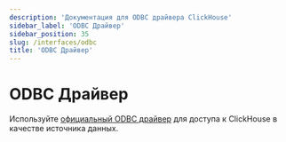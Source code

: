 ```yaml
---
description: 'Документация для ODBC драйвера ClickHouse'
sidebar_label: 'ODBC Драйвер'
sidebar_position: 35
slug: /interfaces/odbc
title: 'ODBC Драйвер'
---
```



# ODBC Драйвер

Используйте [официальный ODBC драйвер](https://github.com/ClickHouse/clickhouse-odbc) для доступа к ClickHouse в качестве источника данных.
